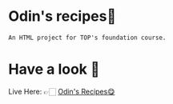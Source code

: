 # Odin's recipes🍲
    An HTML project for TOP's foundation course.
# Have a look 👀
Live Here: 👉🏻 <a href="https://nitinajaydixit.github.io/odin-recipes/" target="_blank">Odin's Recipes😋</a>


